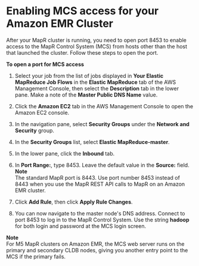 # Enabling MCS access for your Amazon EMR Cluster<a name="emr-mapr-mcs-access"></a>

After your MapR cluster is running, you need to open port 8453 to enable access to the MapR Control System \(MCS\) from hosts other than the host that launched the cluster\. Follow these steps to open the port\. 

**To open a port for MCS access**

1. Select your job from the list of jobs displayed in **Your Elastic MapReduce Job Flows** in the **Elastic MapReduce** tab of the AWS Management Console, then select the **Description** tab in the lower pane\. Make a note of the **Master Public DNS Name** value\. 

1. Click the **Amazon EC2** tab in the AWS Management Console to open the Amazon EC2 console\.

1. In the navigation pane, select **Security Groups** under the **Network and Security** group\.

1. In the **Security Groups** list, select **Elastic MapReduce\-master**\.

1. In the lower pane, click the **Inbound** tab\.

1. In **Port Range:**, type 8453\. Leave the default value in the **Source:** field\.
**Note**  
The standard MapR port is 8443\. Use port number 8453 instead of 8443 when you use the MapR REST API calls to MapR on an Amazon EMR cluster\.

1. Click **Add Rule**, then click **Apply Rule Changes**\.

1. You can now navigate to the master node's DNS address\. Connect to port 8453 to log in to the MapR Control System\. Use the string **hadoop** for both login and password at the MCS login screen\.

**Note**  
For M5 MapR clusters on Amazon EMR, the MCS web server runs on the primary and secondary CLDB nodes, giving you another entry point to the MCS if the primary fails\.